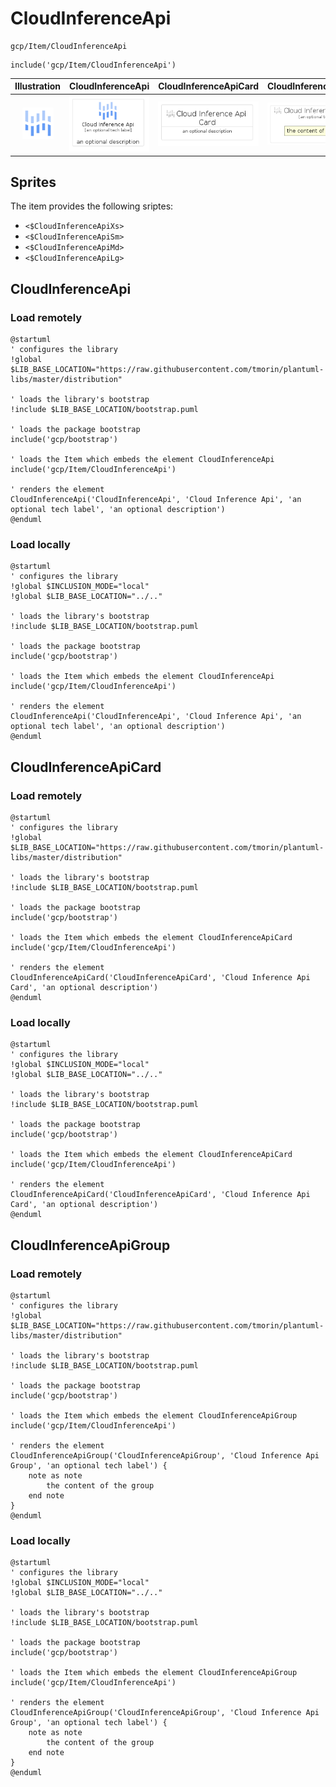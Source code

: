 # CloudInferenceApi


```text
gcp/Item/CloudInferenceApi
```

```text
include('gcp/Item/CloudInferenceApi')
```



| Illustration | CloudInferenceApi | CloudInferenceApiCard | CloudInferenceApiGroup |
| :---: | :---: | :---: | :---: |
| ![illustration for Illustration](../../gcp/Item/CloudInferenceApi.png) | ![illustration for CloudInferenceApi](../../gcp/Item/CloudInferenceApi.Local.png) | ![illustration for CloudInferenceApiCard](../../gcp/Item/CloudInferenceApiCard.Local.png) | ![illustration for CloudInferenceApiGroup](../../gcp/Item/CloudInferenceApiGroup.Local.png) |



## Sprites
The item provides the following sriptes:

- `<$CloudInferenceApiXs>`
- `<$CloudInferenceApiSm>`
- `<$CloudInferenceApiMd>`
- `<$CloudInferenceApiLg>`





## CloudInferenceApi

### Load remotely
```plantuml
@startuml
' configures the library
!global $LIB_BASE_LOCATION="https://raw.githubusercontent.com/tmorin/plantuml-libs/master/distribution"

' loads the library's bootstrap
!include $LIB_BASE_LOCATION/bootstrap.puml

' loads the package bootstrap
include('gcp/bootstrap')

' loads the Item which embeds the element CloudInferenceApi
include('gcp/Item/CloudInferenceApi')

' renders the element
CloudInferenceApi('CloudInferenceApi', 'Cloud Inference Api', 'an optional tech label', 'an optional description')
@enduml
```

### Load locally
```plantuml
@startuml
' configures the library
!global $INCLUSION_MODE="local"
!global $LIB_BASE_LOCATION="../.."

' loads the library's bootstrap
!include $LIB_BASE_LOCATION/bootstrap.puml

' loads the package bootstrap
include('gcp/bootstrap')

' loads the Item which embeds the element CloudInferenceApi
include('gcp/Item/CloudInferenceApi')

' renders the element
CloudInferenceApi('CloudInferenceApi', 'Cloud Inference Api', 'an optional tech label', 'an optional description')
@enduml
```

## CloudInferenceApiCard

### Load remotely
```plantuml
@startuml
' configures the library
!global $LIB_BASE_LOCATION="https://raw.githubusercontent.com/tmorin/plantuml-libs/master/distribution"

' loads the library's bootstrap
!include $LIB_BASE_LOCATION/bootstrap.puml

' loads the package bootstrap
include('gcp/bootstrap')

' loads the Item which embeds the element CloudInferenceApiCard
include('gcp/Item/CloudInferenceApi')

' renders the element
CloudInferenceApiCard('CloudInferenceApiCard', 'Cloud Inference Api Card', 'an optional description')
@enduml
```

### Load locally
```plantuml
@startuml
' configures the library
!global $INCLUSION_MODE="local"
!global $LIB_BASE_LOCATION="../.."

' loads the library's bootstrap
!include $LIB_BASE_LOCATION/bootstrap.puml

' loads the package bootstrap
include('gcp/bootstrap')

' loads the Item which embeds the element CloudInferenceApiCard
include('gcp/Item/CloudInferenceApi')

' renders the element
CloudInferenceApiCard('CloudInferenceApiCard', 'Cloud Inference Api Card', 'an optional description')
@enduml
```

## CloudInferenceApiGroup

### Load remotely
```plantuml
@startuml
' configures the library
!global $LIB_BASE_LOCATION="https://raw.githubusercontent.com/tmorin/plantuml-libs/master/distribution"

' loads the library's bootstrap
!include $LIB_BASE_LOCATION/bootstrap.puml

' loads the package bootstrap
include('gcp/bootstrap')

' loads the Item which embeds the element CloudInferenceApiGroup
include('gcp/Item/CloudInferenceApi')

' renders the element
CloudInferenceApiGroup('CloudInferenceApiGroup', 'Cloud Inference Api Group', 'an optional tech label') {
    note as note
        the content of the group
    end note
}
@enduml
```

### Load locally
```plantuml
@startuml
' configures the library
!global $INCLUSION_MODE="local"
!global $LIB_BASE_LOCATION="../.."

' loads the library's bootstrap
!include $LIB_BASE_LOCATION/bootstrap.puml

' loads the package bootstrap
include('gcp/bootstrap')

' loads the Item which embeds the element CloudInferenceApiGroup
include('gcp/Item/CloudInferenceApi')

' renders the element
CloudInferenceApiGroup('CloudInferenceApiGroup', 'Cloud Inference Api Group', 'an optional tech label') {
    note as note
        the content of the group
    end note
}
@enduml
```

